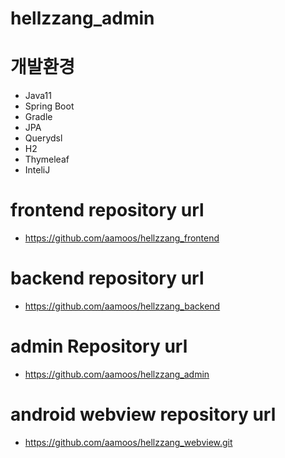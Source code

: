 # hellzzang_admin
# 개발환경
- Java11
- Spring Boot
- Gradle
- JPA
- Querydsl
- H2
- Thymeleaf
- InteliJ

# frontend repository url
- https://github.com/aamoos/hellzzang_frontend
 
# backend repository url
- https://github.com/aamoos/hellzzang_backend

# admin Repository url
- https://github.com/aamoos/hellzzang_admin

# android webview repository url
- https://github.com/aamoos/hellzzang_webview.git
